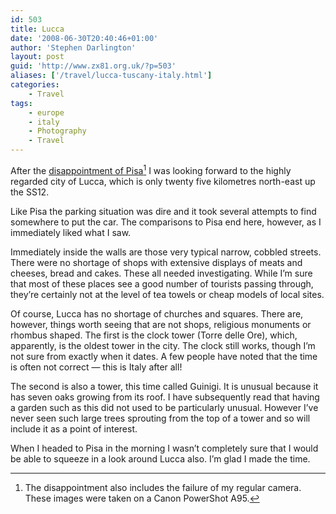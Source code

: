 ```yaml
---
id: 503
title: Lucca
date: '2008-06-30T20:40:46+01:00'
author: 'Stephen Darlington'
layout: post
guid: 'http://www.zx81.org.uk/?p=503'
aliases: ['/travel/lucca-tuscany-italy.html']
categories:
    - Travel
tags:
    - europe
    - italy
    - Photography
    - Travel
---
```


After the [disappointment of Pisa](/travel/pisa-tuscany-italy.html)[^1] I was looking forward to the highly regarded city of Lucca, which is only twenty five kilometres north-east up the SS12.

Like Pisa the parking situation was dire and it took several attempts to find somewhere to put the car. The comparisons to Pisa end here, however, as I immediately liked what I saw.

Immediately inside the walls are those very typical narrow, cobbled streets. There were no shortage of shops with extensive displays of meats and cheeses, bread and cakes. These all needed investigating. While I’m sure that most of these places see a good number of tourists passing through, they’re certainly not at the level of tea towels or cheap models of local sites.

Of course, Lucca has no shortage of churches and squares. There are, however, things worth seeing that are not shops, religious monuments or rhombus shaped. The first is the clock tower (Torre delle Ore), which, apparently, is the oldest tower in the city. The clock still works, though I’m not sure from exactly when it dates. A few people have noted that the time is often not correct — this is Italy after all!

The second is also a tower, this time called Guinigi. It is unusual because it has seven oaks growing from its roof. I have subsequently read that having a garden such as this did not used to be particularly unusual. However I’ve never seen such large trees sprouting from the top of a tower and so will include it as a point of interest.

When I headed to Pisa in the morning I wasn’t completely sure that I would be able to squeeze in a look around Lucca also. I’m glad I made the time.
[^1]: The disappointment also includes the failure of my regular camera. These images were taken on a Canon PowerShot A95.
